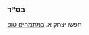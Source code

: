 ### בס"ד
חפשו יצחק א. <a href="https://mitmachim.top/user/%D7%99%D7%A6%D7%97%D7%A7-%D7%90
">במתמחים טופ</a> 

